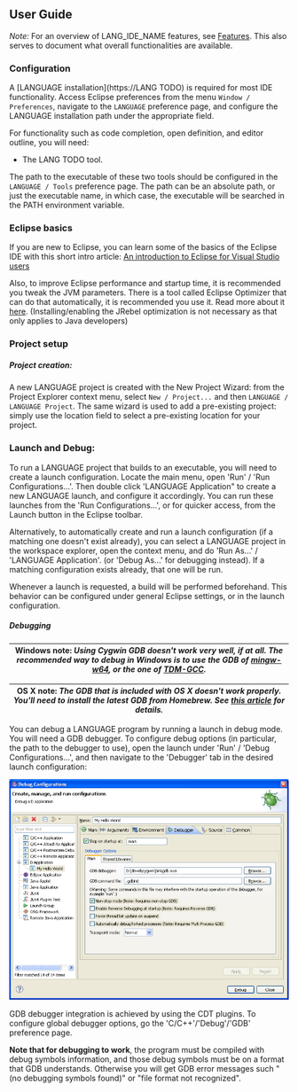 ## User Guide

*Note:* For an overview of LANG_IDE_NAME features, see [Features](Features.md#ddt-features). This also serves to document what overall functionalities are available.

### Configuration

A [LANGUAGE installation](https://LANG TODO) is required for most IDE functionality. Access Eclipse preferences from the menu `Window / Preferences`, navigate to the `LANGUAGE` preference page, and configure the LANGUAGE installation path under the appropriate field.

For functionality such as code completion, open definition, and editor outline, you will need:
 * The LANG TODO tool. 
 
The path to the executable of these two tools should be configured in the `LANGUAGE / Tools` preference page. The path can be an absolute path, or just the executable name, in which case, the executable will be searched in the PATH environment variable.

### Eclipse basics

If you are new to Eclipse, you can learn some of the basics of the Eclipse IDE with this short intro article: 
[An introduction to Eclipse for Visual Studio users
](http://www.ibm.com/developerworks/opensource/library/os-eclipse-visualstudio/)

Also, to improve Eclipse performance and startup time, it is recommended you tweak the JVM parameters. There is a tool called Eclipse Optimizer that can do that automatically, it is recommended you use it. Read more about it [here](http://www.infoq.com/news/2015/03/eclipse-optimizer). (Installing/enabling the JRebel optimization is not necessary as that only applies to Java developers)

### Project setup

##### Project creation:
A new LANGUAGE project is created with the New Project Wizard: from the Project Explorer context menu, select `New / Project...` and then `LANGUAGE / LANGUAGE Project`. The same wizard is used to add a pre-existing project: simply use the location field to select a pre-existing location for your project.


### Launch and Debug:
To run a LANGUAGE project that builds to an executable, you will need to create a launch configuration. Locate the main menu, open 'Run' / 'Run Configurations...'. Then double click 'LANGUAGE Application" to create a new LANGUAGE launch, and configure it accordingly. You can run these launches from the 'Run Configurations...', or for quicker access, from the Launch button in the Eclipse toolbar.

Alternatively, to automatically create and run a launch configuration (if a matching one doesn't exist already), you can select a LANGUAGE project in the workspace explorer, open the context menu, and do 'Run As...' / 'LANGUAGE Application'. (or 'Debug As...' for debugging instead). If a matching configuration exists already, that one will be run.

Whenever a launch is requested, a build will be performed beforehand. This behavior can be configured under general Eclipse settings, or in the launch configuration.

##### Debugging

| **Windows note:** _Using Cygwin GDB doesn't work very well, if at all. The recommended way to debug in Windows is to use the GDB of [mingw-w64](http://mingw-w64.org/), or the one of [TDM-GCC](http://tdm-gcc.tdragon.net/)._ |
|----|

| **OS X note:** _The GDB that is included with OS X doesn't work properly. You'll need to install the latest GDB from Homebrew. See [this article](http://ntraft.com/installing-gdb-on-os-x-mavericks/) for details._ |
|----|


You can debug a LANGUAGE program by running a launch in debug mode. You will need a GDB debugger. To configure debug options (in particular, the path to the debugger to use), open the launch under 'Run' / 'Debug Configurations...', and then navigate to the 'Debugger' tab in the desired launch configuration:

<div align="center">
<a><img src="screenshots/UserGuide_DebuggerLaunchConfiguration.png" /><a/> 
</div>

GDB debugger integration is achieved by using the CDT plugins. To configure global debugger options, go the 'C/C++'/'Debug'/'GDB' preference page.

**Note that for debugging to work**, the program must be compiled with debug symbols information, and those debug symbols must be on a format that GDB understands. Otherwise you will get GDB error messages such "(no debugging symbols found)" or "file format not recognized".

